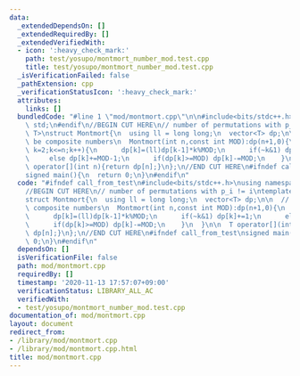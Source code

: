 ```yaml
---
data:
  _extendedDependsOn: []
  _extendedRequiredBy: []
  _extendedVerifiedWith:
  - icon: ':heavy_check_mark:'
    path: test/yosupo/montmort_number_mod.test.cpp
    title: test/yosupo/montmort_number_mod.test.cpp
  _isVerificationFailed: false
  _pathExtension: cpp
  _verificationStatusIcon: ':heavy_check_mark:'
  attributes:
    links: []
  bundledCode: "#line 1 \"mod/montmort.cpp\"\n\n#include<bits/stdc++.h>\nusing namespace\
    \ std;\n#endif\n//BEGIN CUT HERE\n// number of permutations with p_i != i\ntemplate<typename\
    \ T>\nstruct Montmort{\n  using ll = long long;\n  vector<T> dp;\n\n  // MOD can\
    \ be composite numbers\n  Montmort(int n,const int MOD):dp(n+1,0){\n    for(int\
    \ k=2;k<=n;k++){\n      dp[k]=(ll)dp[k-1]*k%MOD;\n      if(~k&1) dp[k]+=1;\n \
    \     else dp[k]+=MOD-1;\n      if(dp[k]>=MOD) dp[k]-=MOD;\n    }\n  }\n\n  T\
    \ operator[](int n){return dp[n];}\n};\n//END CUT HERE\n#ifndef call_from_test\n\
    signed main(){\n  return 0;\n}\n#endif\n"
  code: "#ifndef call_from_test\n#include<bits/stdc++.h>\nusing namespace std;\n#endif\n\
    //BEGIN CUT HERE\n// number of permutations with p_i != i\ntemplate<typename T>\n\
    struct Montmort{\n  using ll = long long;\n  vector<T> dp;\n\n  // MOD can be\
    \ composite numbers\n  Montmort(int n,const int MOD):dp(n+1,0){\n    for(int k=2;k<=n;k++){\n\
    \      dp[k]=(ll)dp[k-1]*k%MOD;\n      if(~k&1) dp[k]+=1;\n      else dp[k]+=MOD-1;\n\
    \      if(dp[k]>=MOD) dp[k]-=MOD;\n    }\n  }\n\n  T operator[](int n){return\
    \ dp[n];}\n};\n//END CUT HERE\n#ifndef call_from_test\nsigned main(){\n  return\
    \ 0;\n}\n#endif\n"
  dependsOn: []
  isVerificationFile: false
  path: mod/montmort.cpp
  requiredBy: []
  timestamp: '2020-11-13 17:57:07+09:00'
  verificationStatus: LIBRARY_ALL_AC
  verifiedWith:
  - test/yosupo/montmort_number_mod.test.cpp
documentation_of: mod/montmort.cpp
layout: document
redirect_from:
- /library/mod/montmort.cpp
- /library/mod/montmort.cpp.html
title: mod/montmort.cpp
---
```

